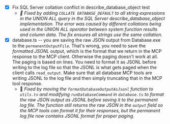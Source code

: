 - [x] Fix SQL Server collation conflict in describe_database_object test
    - *🤖 Fixed by adding `COLLATE DATABASE_DEFAULT` to all string expressions in the UNION ALL query in the SQL Server describe_database_object implementation. The error was caused by different collations being used in the UNION ALL operator between system function results and column data. The fix ensures all strings use the same collation.*
- [x] database.ts -- you are saving the raw JSON output from Database.exe to the `permanentOutputFile`. That's wrong, you need to save the _formatted JSONL_ output, which is the format that we return in the MCP response to the MCP client. Otherwise the paging doesn't work at all. The paging is based on lines. You need to format it as JSONL before writing to the log file so that the JSONL is what gets paged when the client calls `read_output`. Make sure that all database MCP tools are writing JSONL to the log file and then simply truncating that in the MCP tool response.
  - 🤖 *Fixed by moving the `formatDatabaseOutputAsJsonl` function to `utils.ts` and modifying `runDatabaseCommand` in `database.ts` to format the raw JSON output as JSONL before saving it to the permanent log file. The function still returns the raw JSON in the `output` field so the MCP tools can format it for their responses, but the permanent log file now contains JSONL format for proper paging.*
